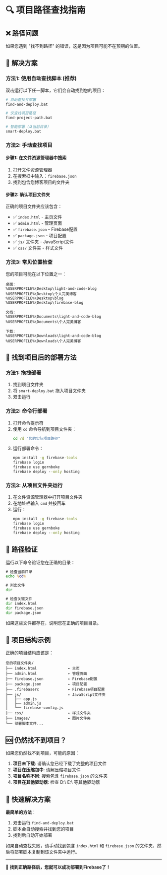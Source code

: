 # 🔍 项目路径查找指南

## ❌ 路径问题

如果您遇到 "找不到路径" 的错误，这是因为项目可能不在预期的位置。

## 🎯 解决方案

### 方法1: 使用自动查找脚本 (推荐)

双击运行以下任一脚本，它们会自动找到您的项目：

```bash
# 自动查找并部署
find-and-deploy.bat

# 仅查找项目路径
find-project-path.bat

# 智能部署（从当前目录）
smart-deploy.bat
```

### 方法2: 手动查找项目

#### 步骤1: 在文件资源管理器中搜索
1. 打开文件资源管理器
2. 在搜索框中输入：`firebase.json`
3. 找到包含您博客项目的文件夹

#### 步骤2: 确认项目文件夹
正确的项目文件夹应该包含：
- ✅ `index.html` - 主页文件
- ✅ `admin.html` - 管理页面
- ✅ `firebase.json` - Firebase配置
- ✅ `package.json` - 项目配置
- ✅ `js/` 文件夹 - JavaScript文件
- ✅ `css/` 文件夹 - 样式文件

### 方法3: 常见位置检查

您的项目可能在以下位置之一：

```
桌面:
%USERPROFILE%\Desktop\light-and-code-blog
%USERPROFILE%\Desktop\个人完美博客
%USERPROFILE%\Desktop\blog
%USERPROFILE%\Desktop\firebase-blog

文档:
%USERPROFILE%\Documents\light-and-code-blog
%USERPROFILE%\Documents\个人完美博客

下载:
%USERPROFILE%\Downloads\light-and-code-blog
%USERPROFILE%\Downloads\个人完美博客
```

## 🚀 找到项目后的部署方法

### 方法1: 拖拽部署
1. 找到项目文件夹
2. 将 `smart-deploy.bat` 拖入项目文件夹
3. 双击运行

### 方法2: 命令行部署
1. 打开命令提示符
2. 使用 `cd` 命令导航到项目文件夹：
   ```cmd
   cd /d "您的实际项目路径"
   ```
3. 运行部署命令：
   ```cmd
   npm install -g firebase-tools
   firebase login
   firebase use gernboke
   firebase deploy --only hosting
   ```

### 方法3: 从项目文件夹运行
1. 在文件资源管理器中打开项目文件夹
2. 在地址栏输入 `cmd` 并按回车
3. 运行：
   ```cmd
   npm install -g firebase-tools
   firebase login
   firebase use gernboke
   firebase deploy --only hosting
   ```

## 🔧 路径验证

运行以下命令验证您在正确的目录：

```cmd
# 检查当前目录
echo %cd%

# 列出文件
dir

# 检查关键文件
dir index.html
dir firebase.json
dir package.json
```

如果这些文件都存在，说明您在正确的项目目录。

## 📁 项目结构示例

正确的项目结构应该是：

```
您的项目文件夹/
├── index.html              ← 主页
├── admin.html              ← 管理页面
├── firebase.json           ← Firebase配置
├── package.json            ← 项目配置
├── .firebaserc             ← Firebase项目配置
├── js/                     ← JavaScript文件夹
│   ├── app.js
│   ├── admin.js
│   └── firebase-config.js
├── css/                    ← 样式文件夹
├── images/                 ← 图片文件夹
└── 部署脚本文件...
```

## 🆘 仍然找不到项目？

如果您仍然找不到项目，可能的原因：

1. **项目未下载**: 请确认您已经下载了完整的项目文件
2. **项目在压缩包中**: 请解压缩项目文件
3. **项目名称不同**: 搜索包含 `firebase.json` 的文件夹
4. **项目在其他驱动器**: 检查 D:\ E:\ 等其他驱动器

## 🎯 快速解决方案

**最简单的方法**：
1. 双击运行 `find-and-deploy.bat`
2. 脚本会自动搜索并找到您的项目
3. 找到后自动开始部署

如果自动查找失败，请手动找到包含 `index.html` 和 `firebase.json` 的文件夹，然后将部署脚本复制到该文件夹中运行。

---

🎉 **找到正确路径后，您就可以成功部署到Firebase了！**
